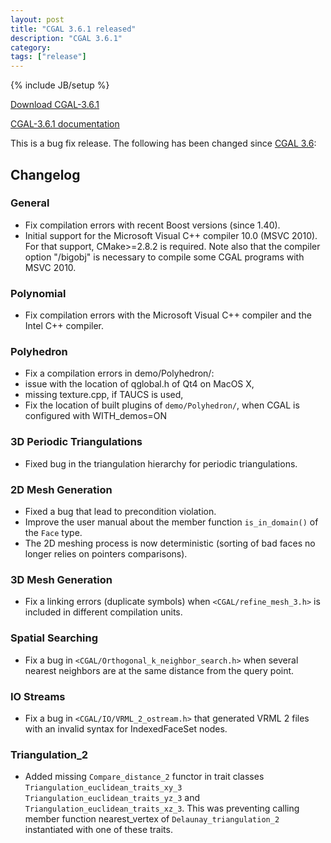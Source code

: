 ```yaml
---
layout: post
title: "CGAL 3.6.1 released"
description: "CGAL 3.6.1"
category:
tags: ["release"]
---
```

{% include JB/setup %}

<i class="glyphicon glyphicon-download"></i>
<a href="https://github.com/CGAL/cgal/releases/tag/releases%2FCGAL-3.6.1">Download CGAL-3.6.1</a>

<i class="glyphicon glyphicon-book"></i>
<a href="https://doc.cgal.org/Manual/3.6.1/doc_html/cgal_manual/packages.html">CGAL-3.6.1 documentation</a>

<p>This is a bug fix release. The following has been changed since <a href="../../../../2010/03/22/cgal-36">CGAL 3.6</a>:</p>

<div class="product-detail-info" markdown="1">

## Changelog

### General

-   Fix compilation errors with recent Boost versions (since 1.40).
-   Initial support for the Microsoft Visual C++ compiler 10.0 (MSVC
    2010). For that support, CMake&gt;=2.8.2 is required. Note also that
    the compiler option "/bigobj" is necessary to compile some CGAL
    programs with MSVC 2010.

### Polynomial

-   Fix compilation errors with the Microsoft Visual C++ compiler and
    the Intel C++ compiler.

### Polyhedron

-   Fix a compilation errors in demo/Polyhedron/:
-   issue with the location of qglobal.h of Qt4 on MacOS X,
-   missing texture.cpp, if TAUCS is used,
-   Fix the location of built plugins of `demo/Polyhedron/`, when CGAL is
    configured with WITH_demos=ON

### 3D Periodic Triangulations

-   Fixed bug in the triangulation hierarchy for periodic
    triangulations.

### 2D Mesh Generation

-   Fixed a bug that lead to precondition violation.
-   Improve the user manual about the member function `is_in_domain()` of the `Face` type.
-   The 2D meshing process is now deterministic (sorting of bad faces no
    longer relies on pointers comparisons).

### 3D Mesh Generation

-   Fix a linking errors (duplicate symbols) when
    `<CGAL/refine_mesh_3.h>` is included in different compilation units.

### Spatial Searching

-   Fix a bug in `<CGAL/Orthogonal_k_neighbor_search.h>` when several
    nearest neighbors are at the same distance from the query point.

### IO Streams

-   Fix a bug in `<CGAL/IO/VRML_2_ostream.h>` that generated VRML 2
    files with an invalid syntax for IndexedFaceSet nodes.

### Triangulation_2

-   Added missing `Compare_distance_2` functor in trait classes
    `Triangulation_euclidean_traits_xy_3`
    `Triangulation_euclidean_traits_yz_3` and
    `Triangulation_euclidean_traits_xz_3`. This was preventing calling
    member function nearest_vertex of `Delaunay_triangulation_2`
    instantiated with one of these traits.
</div>
